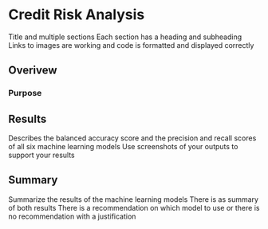 # Credit Risk Analysis

Title and multiple sections
Each section has a heading and subheading
Links to images are working and code is formatted and displayed correctly 

## Overivew

### Purpose

## Results
Describes the balanced accuracy score and the precision and recall scores of all six machine learning models
Use screenshots of your outputs to support your results

## Summary
Summarize the results of the machine learning models
There is as summary of both results
There is a recommendation on which model to use or there is no recommendation with a justification
